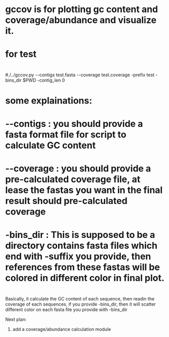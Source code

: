 # gccov is for plotting gc content and coverage/abundance and visualize it. 
#
# for test
#
#./../gccov.py --contigs test.fasta --coverage test.coverage -prefix test -bins_dir $PWD  -contig_len 0
#
# some explainations:
# --contigs : you should provide a fasta format file for script to calculate GC content
# --coverage : you should provide a pre-calculated coverage file, at lease the fastas you want in the final result should pre-calculated coverage
# -bins_dir : This is supposed to be a directory contains fasta files which end with -suffix you provide, then references from these fastas will be colored in different color in final plot.
#

Basically, it calculate the GC content of each sequence, then readin the coverage of each sequences, if you provide -bins_dir, then it will scatter different color on each fasta file you provide with -bins_dir

Next plan:
1. add a coverage/abundance calculation module

